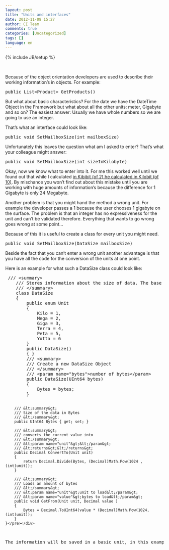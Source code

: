 ```yaml
---
layout: post
title: "Units and interfaces"
date: 2012-11-08 15:27
author: CI Team
comments: true
categories: [Uncategorized]
tags: []
language: en
---
```

{% include JB/setup %}
<p>&nbsp;</p> 
 <p>Because of the object orientation developers are used to describe their working information’s in objects. For example:</p> <div id="scid:812469c5-0cb0-4c63-8c15-c81123a09de7:5c259567-01db-4ac9-98e7-de5bff57c86c" class="wlWriterSmartContent" style="float: none; padding-bottom: 0px; padding-top: 0px; padding-left: 0px; margin: 0px; display: inline; padding-right: 0px"><pre class="c#" name="code">public List&lt;Product&gt; GetProducts()</pre></div>
<p>But what about basic characteristics? For the date we have the DateTime Object in the Framework but what about all the other units: meter, Gigabyte and so on? The easiest answer: Usually we have whole numbers so we are going to use an integer.</p>
<p>That’s what an interface could look like:</p>
<div id="scid:812469c5-0cb0-4c63-8c15-c81123a09de7:2b7c53a2-4fac-47b4-b65a-732d7c46f92f" class="wlWriterSmartContent" style="float: none; padding-bottom: 0px; padding-top: 0px; padding-left: 0px; margin: 0px; display: inline; padding-right: 0px"><pre class="c#" name="code">public void SetMailboxSize(int mailboxSize)</pre></div>
<p>Unfortunately this leaves the question what am I asked to enter? That’s what your colleague might answer:</p>
<div id="scid:812469c5-0cb0-4c63-8c15-c81123a09de7:64df532d-b5e3-42dd-896f-ed60e9073ea6" class="wlWriterSmartContent" style="float: none; padding-bottom: 0px; padding-top: 0px; padding-left: 0px; margin: 0px; display: inline; padding-right: 0px"><pre class="c#" name="code">public void SetMailboxSize(int sizeInKilobyte)</pre></div>
<p>Okay, now we know what to enter into it. For me this worked well until we found out that while I calculated <a href="http://de.wikipedia.org/wiki/Bit">in Kibibit (of 2) he calculated in Kilobit (of 10)</a>. By mischance you won’t find out about this mistake until you are working with huge amounts of information’s because the difference for 1 Gigabyte is only 24 Megabyte.</p>
<p>Another problem is that you might hand the method a wrong unit. For example the developer passes a 1 because the user chooses 1 gigabyte on the surface. The problem is that an integer has no expressiveness for the unit and can’t be validated therefore. Everything that wants to go wrong goes wrong at some point…</p>
<p>Because of this it is useful to create a class for every unit you might need.</p>
<div id="scid:812469c5-0cb0-4c63-8c15-c81123a09de7:32582d50-0d2f-48bf-9b79-2f5957bc0671" class="wlWriterSmartContent" style="float: none; padding-bottom: 0px; padding-top: 0px; padding-left: 0px; margin: 0px; display: inline; padding-right: 0px"><pre class="c#" name="code">public void SetMailboxSize(DataSize mailboxSize)</pre></div>
<p>Beside the fact that you can’t enter a wrong unit another advantage is that you have all the code for the conversion of the units at one point.</p>
<p>Here is an example for what such a DataSize class could look like:</p>
<div id="scid:812469c5-0cb0-4c63-8c15-c81123a09de7:c673090f-fe36-4cbc-a093-2bb8e25dd1da" class="wlWriterSmartContent" style="float: none; padding-bottom: 0px; padding-top: 0px; padding-left: 0px; margin: 0px; display: inline; padding-right: 0px"><pre class="c#" name="code"> /// &lt;summary&gt;
    /// Stores information about the size of data. The base unit is Byte, multiples are expressed in powers of 2.
    /// &lt;/summary&gt;
    class DataSize
    {
        public enum Unit
        {
            Kilo = 1,
            Mega = 2,
            Giga = 3,
            Terra = 4,
            Peta = 5,
            Yotta = 6
        }
        public DataSize()
        { }
        /// &lt;summary&gt;
        /// Create a new DataSize Object
        /// &lt;/summary&gt;
        /// &lt;param name="bytes"&gt;number of bytes&lt;/param&gt;
        public DataSize(UInt64 bytes)
        {
            Bytes = bytes;
        }

        /// &lt;summary&gt;
        /// Size of the data in Bytes
        /// &lt;/summary&gt;
        public UInt64 Bytes { get; set; }

        /// &lt;summary&gt;
        /// converts the current value into
        /// &lt;/summary&gt;
        /// &lt;param name="unit"&gt;&lt;/param&gt;
        /// &lt;returns&gt;&lt;/returns&gt;
        public Decimal ConvertTo(Unit unit)
        {
            return Decimal.Divide(Bytes, (Decimal)Math.Pow(1024 ,(int)unit));
        }

        /// &lt;summary&gt;
        /// Loads an amount of bytes
        /// &lt;/summary&gt;
        /// &lt;param name="unit"&gt;unit to load&lt;/param&gt;
        /// &lt;param name="value"&gt;bytes to load&lt;/param&gt;
        public void GetFrom(Unit unit, Decimal value )
        {
            Bytes = Decimal.ToUInt64(value * (Decimal)Math.Pow(1024, (int)unit));
        }
    }</pre></div>
<p>The information will be saved in a basic unit, in this example Byte, and converted into every possible other unit. It’s important that every real unit has an own data type that makes sure what it is about.</p>
